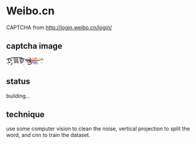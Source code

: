 # Weibo.cn
CAPTCHA from http://login.weibo.cn/login/
## captcha image
![](./weibo.cn/weibo.cn.png)
## status 
building...  
## technique
use some computer vision to clean the noise, 
vertical projection to split the word, and cnn to train the dataset.